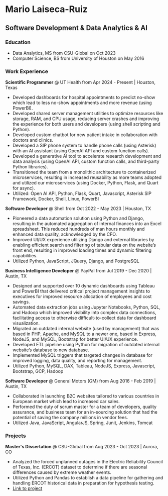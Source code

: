 # Mario Laiseca-Ruiz

## Software Development & Data Analytics & AI

### Education
- Data Analytics, MS from CSU-Global on Oct 2023
- Computer Science, BS from University of Houston on May 2016

### Work Experience

**Scientific Programmer** @ UT Health from Apr 2024 - Present | Houston, Texas
- Developed dashboards for hospital appointments to predict no-show which lead to less no-show appointments and more revenue (using PowerBI). 
- Developed shared server management utilities to optimize resources like storage, RAM, and CPU usage, reducing server crashes and improving the experience for both users and developers (using shell scripting and Python). 
- Developed custom chatbot for new patient intake in collaboration with doctors and clinics.
- Developed a SIP phone system to handle phone calls (using Asterisk) with an AI assistant (using OpenAI API and custom function calls).
- Developed a generative AI tool to accelerate research development and data analysis (using OpenAI API, custom function calls, and third-party Python libraries).
- Transitioned the team from a monolithic architecture to containerized microservices, resulting in increased reusability as more teams adopted and utilized our microservices (using Docker, Python, Flask, and Quart for async).
- Utilized: Open AI API, Python, Flask, Quart, Javascript, Asterisk SIP Framework, Docker, Shell, Linux, PowerBI

**Software Developer** @ Shell from Oct 2022 - May 2023 | Houston, TX
-  Pioneered a data automation solution using Python and Django, resulting in the
automated aggregation of internal finances into an Excel spreadsheet. This
reduced hundreds of man hours monthly and enhanced data quality,
acknowledged by the CFO.
- Improved UI/UX experience utilizing Django and external libraries by enabling
efficient search and filtering of tabular data on the website’s front end, resulting
in improved loading times and dynamic filtering capabilities.
- Utilized Python, JavaScript, JQuery, Django, and PostgreSQL

**Business Intelligence Developer** @ PayPal from Jul 2019 - Dec 2020 | Austin, TX
- Designed and supported over 10 dynamic dashboards using Tableau and
PowerBI that delivered critical project management insights to executives for
improved resource allocation of employees and cost savings.
- Automated data extraction jobs using Jupyter Notebooks, Python, SQL, and
Hadoop which improved visibility into complex data connections, facilitating
access to otherwise difficult-to-collect data for dashboard visualization.
- Migrated an outdated internal website (used by management) that was based in
PHP, Apache, and MySQL to a newer one, based in Express, NodeJS, and
MySQL, Bootstrap for better UI/UX experience.
- Developed ETL pipeline using Python for migration of outdated internal
website’s database to new database.
- Implemented MySQL triggers that targeted changes in database for improved
logging, data quality, and reporting for management.
- Utilized Python, MySQL, DAX, Tableau, NodeJS, Express, Javascript, Bootstrap,
GCP, Hadoop

**Software Developer** @ General Motors (GM) from Aug 2016 - Feb 2019 | Austin, TX
- Collaborated in launching B2C websites tailored to various countries in
European market which lead to increased car sales.
- Performed the duty of scrum master for a team of developers, quality
assurance, and business team for an in-sourcing solution that had the potential
of saving the company millions in vendor fees.
- Utilized Java, JavaScript, AngularJS, Spring, Junit, Jenkins, Tomcat

### Projects

**Master's Dissertation** @ CSU-Global from Aug 2023 - Oct 2023 | Aurora, CO
- Analyzed the forced unplanned outages in the Electric Reliability Council of
Texas, Inc. (ERCOT) dataset to determine if there are seasonal differences
caused by extreme weather events.
- Utilized Python and Pandas to establish a data pipeline for gathering and
handling ERCOT historical data in preparation for hypothesis testing.
- [Link to project](https://github.com/mlaiseca3/MIS581)

